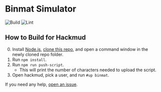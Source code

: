 # Binmat Simulator
![Build](/../../workflows/Build/badge.svg) ![Lint](/../../workflows/Lint/badge.svg)

## How to Build for Hackmud

0. Install [Node.js](https://nodejs.org/en/), [clone this repo](https://docs.github.com/en/repositories/creating-and-managing-repositories/cloning-a-repository), and open a command window in the newly cloned repo folder.
1. Run `npm install`.
1. Run `npm run push-script`.
    - This will print the number of characters needed to upload the script.
1. Open hackmud, pick a user, and run `#up binmat`.

If you need any help, [open an issue](https://github.com/samualtnorman/binmat/issues/new).
